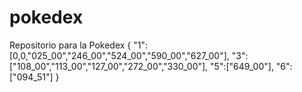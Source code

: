# pokedex
Repositorio para la Pokedex 
 { "1":[0,0,"025_00","246_00","524_00","590_00","627_00"],
    "3":["108_00","113_00","127_00","272_00","330_00"],
    "5":["649_00"],
    "6":["094_51"]
}
